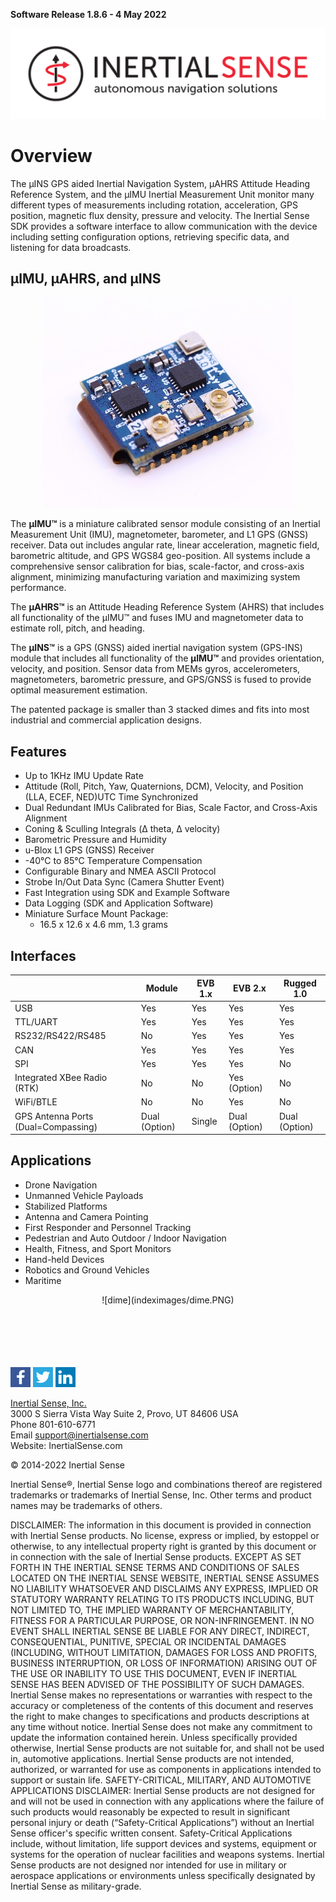 **Software Release 1.8.6 - 4 May 2022**

<center>

<a href="https://inertialsense.com/">![Logo](user-manual/images/IS_LOGO_BLACK_F02.svg)</a>

</center>

# Overview

The µINS GPS aided Inertial Navigation System, µAHRS Attitude Heading Reference System, and the µIMU Inertial Measurement Unit monitor many different types of measurements including rotation, acceleration, GPS position, magnetic flux density, pressure and velocity. The Inertial Sense SDK provides a software interface to allow communication with the device including setting configuration options, retrieving specific data, and listening for data broadcasts.

## μIMU, μAHRS, and μINS
<center>

![](user-manual/images/uins-3-400w.jpg)

</center>

The **μIMU™** is a miniature calibrated sensor module consisting of an Inertial Measurement Unit (IMU), magnetometer, barometer, and L1 GPS (GNSS) receiver. Data out includes angular rate, linear acceleration, magnetic field, barometric altitude, and GPS WGS84 geo-position. All systems include a comprehensive sensor calibration for bias, scale-factor, and cross-axis alignment, minimizing manufacturing variation and maximizing system performance.

The **μAHRS™** is an Attitude Heading Reference System (AHRS) that includes all functionality of the μIMU™ and fuses IMU and magnetometer data to estimate roll, pitch, and heading.

The **μINS™** is a GPS (GNSS) aided inertial navigation system (GPS-INS) module that includes all functionality of the **μIMU™** and provides orientation, velocity, and position. Sensor data from MEMs gyros, accelerometers, magnetometers, barometric pressure, and GPS/GNSS is fused to provide optimal measurement estimation.

The patented package is smaller than 3 stacked dimes and fits into most industrial and commercial
application designs.

## Features
* Up to 1KHz IMU Update Rate
* Attitude (Roll, Pitch, Yaw, Quaternions, DCM), Velocity, and Position (LLA, ECEF, NED)UTC Time Synchronized
* Dual Redundant IMUs Calibrated for Bias, Scale Factor, and Cross-Axis Alignment
* Coning & Sculling Integrals (Δ theta, Δ velocity)
* Barometric Pressure and Humidity
* u-Blox L1 GPS (GNSS) Receiver
* -40°C to 85°C Temperature Compensation
* Configurable Binary and NMEA ASCII Protocol
* Strobe In/Out Data Sync (Camera Shutter Event)
* Fast Integration using SDK and Example Software
* Data Logging (SDK and Application Software)
* Miniature Surface Mount Package:
  * 16.5 x 12.6 x 4.6 mm, 1.3 grams

## Interfaces

|                                     | Module        | EVB 1.x | EVB 2.x       | Rugged 1.0    |
| ----------------------------------- | ------------- | ------- | ------------- | ------------- |
| USB                                 | Yes           | Yes     | Yes           | Yes           |
| TTL/UART                            | Yes           | Yes     | Yes           | Yes           |
| RS232/RS422/RS485                   | No            | Yes     | Yes           | Yes           |
| CAN                                 | Yes           | Yes     | Yes           | Yes           |
| SPI                                 | Yes           | Yes     | Yes           | No            |
| Integrated XBee Radio (RTK)         | No            | No      | Yes (Option)  | No            |
| WiFi/BTLE                           | No            | No      | Yes           | No            |
| GPS Antenna Ports (Dual=Compassing) | Dual (Option) | Single  | Dual (Option) | Dual (Option) |

## Applications

* Drone Navigation
* Unmanned Vehicle Payloads
* Stabilized Platforms
* Antenna and Camera Pointing
* First Responder and Personnel Tracking
* Pedestrian and Auto Outdoor / Indoor Navigation
* Health, Fitness, and Sport Monitors
* Hand-held Devices
* Robotics and Ground Vehicles
* Maritime

<center>![dime](indeximages/dime.PNG)</center>
<br>
<br>
<br>
<br>
<br>

<a href="https://www.facebook.com/inertialsense">![facebook](indeximages/facebook.png)</a>
<a href="https://twitter.com/inertialsense">![twitter](indeximages/twitter.png)</a>
<a href="https://www.linkedin.com/company/inertial-sense">![linkedin](indeximages/linkedin.png)</a>

<a href="https://inertialsense.com/">Inertial Sense, Inc.</a>
<br>3000 S Sierra Vista Way Suite 2, Provo, UT 84606 USA<br>
Phone 801-610-6771<br>
Email support@inertialsense.com<br>
Website: InertialSense.com<br>

© 2014-2022 Inertial Sense

Inertial Sense®, Inertial Sense logo and combinations thereof are registered trademarks or trademarks of Inertial Sense, Inc. Other terms and product names may be trademarks of others.

DISCLAIMER: The information in this document is provided in connection with Inertial Sense products. No license, express or implied, by estoppel or otherwise, to any intellectual property right is granted by this document or in connection with the sale of Inertial Sense products. EXCEPT AS SET FORTH IN THE INERTIAL SENSE TERMS AND CONDITIONS OF SALES LOCATED ON THE INERTIAL SENSE WEBSITE, INERTIAL SENSE ASSUMES NO LIABILITY WHATSOEVER AND DISCLAIMS ANY EXPRESS, IMPLIED OR STATUTORY WARRANTY RELATING TO ITS PRODUCTS INCLUDING, BUT NOT LIMITED TO, THE IMPLIED WARRANTY OF MERCHANTABILITY, FITNESS FOR A PARTICULAR PURPOSE, OR NON-INFRINGEMENT. IN NO EVENT SHALL INERTIAL SENSE BE LIABLE FOR ANY DIRECT, INDIRECT, CONSEQUENTIAL, PUNITIVE, SPECIAL OR INCIDENTAL DAMAGES (INCLUDING, WITHOUT LIMITATION, DAMAGES FOR LOSS AND PROFITS, BUSINESS INTERRUPTION, OR LOSS OF INFORMATION) ARISING OUT OF THE USE OR INABILITY TO USE THIS DOCUMENT, EVEN IF INERTIAL SENSE HAS BEEN ADVISED OF THE POSSIBILITY OF SUCH DAMAGES. Inertial Sense makes no representations or warranties with respect to the accuracy or completeness of the contents of this document and reserves the right to make changes to specifications and products descriptions at any time without notice. Inertial Sense does not make any commitment to update the information contained herein. Unless specifically provided otherwise, Inertial Sense products are not suitable for, and shall not be used in, automotive applications. Inertial Sense products are not intended, authorized, or warranted for use as components in applications intended to support or sustain life. SAFETY-CRITICAL, MILITARY, AND AUTOMOTIVE APPLICATIONS DISCLAIMER: Inertial Sense products are not designed for and will not be used in connection with any applications where the failure of such products would reasonably be expected to result in significant personal injury or death (“Safety-Critical Applications”) without an Inertial Sense officer's specific written consent. Safety-Critical Applications include, without limitation, life support devices and systems, equipment or systems for the operation of nuclear facilities and weapons systems. Inertial Sense products are not designed nor intended for use in military or aerospace applications or environments unless specifically designated by Inertial Sense as military-grade.
